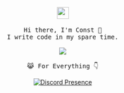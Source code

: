 <p align="center">
  <img src="https://user-images.githubusercontent.com/5679180/79618120-0daffb80-80be-11ea-819e-d2b0fa904d07.gif" width="27px">
 <br><br>
  <samp>
    Hi there, I'm Const 👋<br>
    I write code in my spare time.<br>
    <br><img src="https://moe-counter.glitch.me/get/@:const">
    <br><br>😹 For Everything 👇</a>
  </samp>
</p>
<p align="center">
  <a href="https://discord.com/users/1237450751630905446" target="_blank"><img src="https://lanyard.cnrad.dev/api/1237450751630905446?hideActivity=true" alt="Discord Presence" style="max-width: 100%;"></a>
</p>

